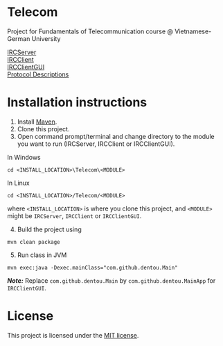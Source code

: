 # Telecom

Project for Fundamentals of Telecommunication course @ Vietnamese-German University

[IRCServer](https://github.com/dentou/Telecom/tree/master/IRCServer)\
[IRCClient](https://github.com/dentou/Telecom/tree/master/IRCClient)\
[IRCClientGUI](https://github.com/dentou/Telecom/tree/master/IRCClientGUI)\
[Protocol Descriptions](https://github.com/dentou/Telecom/blob/master/IRCServer/README.md)

# Installation instructions
1. Install [Maven](https://maven.apache.org/guides/).
2. Clone this project.
3. Open command prompt/terminal and change directory to the module you want to run (IRCServer, IRCClient or IRCClientGUI).

In Windows
```
cd <INSTALL_LOCATION>\Telecom\<MODULE>
```
In Linux
```
cd <INSTALL_LOCATION>/Telecom/<MODULE>
```
where `<INSTALL_LOCATION>` is where you clone this project, and `<MODULE>` might be `IRCServer`, `IRCClient` or `IRCClientGUI`.

4. Build the project using
```
mvn clean package 
```
5. Run class in JVM
```
mvn exec:java -Dexec.mainClass="com.github.dentou.Main"
```
***Note:*** Replace `com.github.dentou.Main` by `com.github.dentou.MainApp` for `IRCClientGUI`.


# License
This project is licensed under the [MIT license](https://github.com/dentou/Telecom/blob/master/LICENSE.md).
